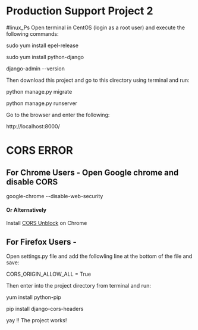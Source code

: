 # Production Support Project 2
#linux_Ps
Open terminal in CentOS (login as a root user) and execute the following commands:

sudo yum install epel-release

sudo yum install python-django

django-admin --version

Then download this project and go to this directory using terminal and run:

python manage.py migrate

python manage.py runserver

Go to the browser and enter the following:

http://localhost:8000/

# CORS ERROR

## For Chrome Users - Open Google chrome and disable CORS

google-chrome --disable-web-security

#### Or Alternatively

Install [CORS Unblock](https://chrome.google.com/webstore/detail/cors-unblock/lfhmikememgdcahcdlaciloancbhjino?hl=en) on Chrome

## For Firefox Users - 

Open settings.py file and add the followling line at the bottom of the file and save:

CORS_ORIGIN_ALLOW_ALL = True

Then enter into the project directory from terminal and run:

yum install python-pip

pip install django-cors-headers

yay !!
The project works!